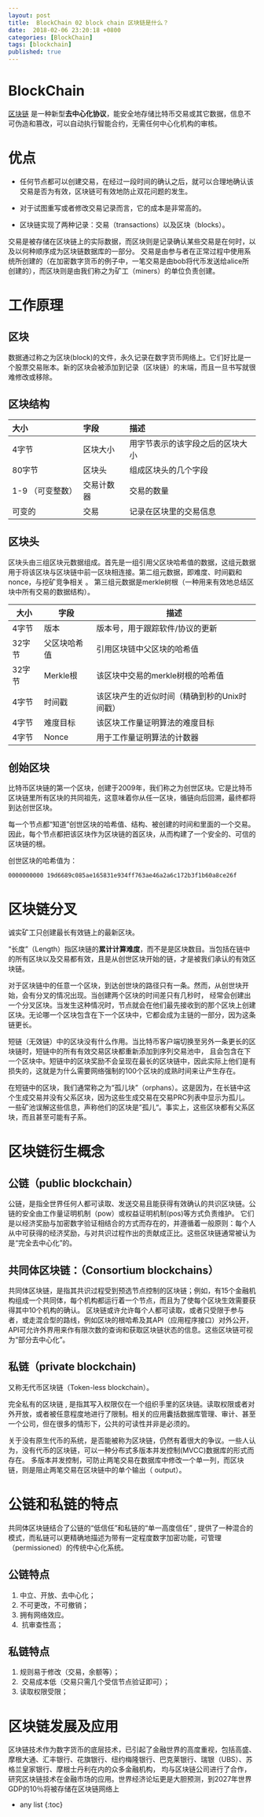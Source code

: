 ```yaml
---
layout: post
title:  BlockChain 02 block chain 区块链是什么？
date:  2018-02-06 23:20:18 +0800
categories: [BlockChain]
tags: [blockchain]
published: true
---
```



# BlockChain

[区块链](https://en.wikipedia.org/wiki/Blockchain) 是一种新型**去中心化协议**，能安全地存储比特币交易或其它数据，信息不可伪造和篡改，可以自动执行智能合约，无需任何中心化机构的审核。


# 优点

- 任何节点都可以创建交易，在经过一段时间的确认之后，就可以合理地确认该交易是否为有效，区块链可有效地防止双花问题的发生。

- 对于试图重写或者修改交易记录而言，它的成本是非常高的。

- 区块链实现了两种记录：交易（transactions）以及区块（blocks）。

交易是被存储在区块链上的实际数据，而区块则是记录确认某些交易是在何时，以及以何种顺序成为区块链数据库的一部分。
交易是由参与者在正常过程中使用系统所创建的（在加密数字货币的例子中，一笔交易是由bob将代币发送给alice所创建的），而区块则是由我们称之为矿工（miners）的单位负责创建。

# 工作原理

## 区块

数据通过称之为区块(block)的文件，永久记录在数字货币网络上。它们好比是一个股票交易账本。新的区块会被添加到记录（区块链）的末端，而且一旦书写就很难修改或移除。

## 区块结构

| 大小 | 字段  | 描述 |
|:----|:----|:----|
| 4字节 | 区块大小 | 用字节表示的该字段之后的区块大小 |
| 80字节 | 区块头 | 组成区块头的几个字段 |
| 1-9 （可变整数） | 交易计数器 | 交易的数量 |
| 可变的 | 交易 | 记录在区块里的交易信息 |

## 区块头

区块头由三组区块元数据组成。首先是一组引用父区块哈希值的数据，这组元数据用于将该区块与区块链中前一区块相连接。第二组元数据，即难度、时间戳和nonce，与挖矿竞争相关 。
第三组元数据是merkle树根（一种用来有效地总结区块中所有交易的数据结构）。

<table>
<thead>
<tr>
<th>大小</th>
<th>字段</th>
<th>描述</th>
</tr>
</thead>
<tbody>
<tr>
<td>4字节</td>
<td>版本</td>
<td>版本号，用于跟踪软件/协议的更新</td>
</tr>
<tr>
<td>32字节</td>
<td>父区块哈希值</td>
<td>引用区块链中父区块的哈希值</td>
</tr>
<tr>
<td>32字节</td>
<td>Merkle根</td>
<td>该区块中交易的merkle树根的哈希值</td>
</tr>
<tr>
<td>4字节</td>
<td>时间戳</td>
<td>该区块产生的近似时间（精确到秒的Unix时间戳）</td>
</tr>
<tr>
<td>4字节</td>
<td>难度目标</td>
<td>该区块工作量证明算法的难度目标</td>
</tr>
<tr>
<td>4字节</td>
<td>Nonce</td>
<td>用于工作量证明算法的计数器</td>
</tr>
</tbody>
</table>

## 创始区块

比特币区块链的第一个区块，创建于2009年，我们称之为创世区块。它是比特币区块链里所有区块的共同祖先，这意味着你从任一区块，循链向后回溯，最终都将到达创世区块。

每一个节点都“知道”创世区块的哈希值、结构、被创建的时间和里面的一个交易。因此，每个节点都把该区块作为区块链的首区块，从而构建了一个安全的、可信的区块链的根。

创世区块的哈希值为：

```
0000000000 19d6689c085ae165831e934ff763ae46a2a6c172b3f1b60a8ce26f
```

# 区块链分叉

诚实矿工只创建最长有效链上的最新区块。

“长度”（Length）指区块链的**累计计算难度**，而不是是区块数目。当包括在链中的所有区块以及交易都有效，且是从创世区块开始的链，才是被我们承认的有效区块链。

对于区块链中的任意一个区块，到达创世块的路径只有一条。然而，从创世块开始，会有分叉的情况出现。当创建两个区块的时间差只有几秒时，
经常会创建出一个分叉区块。当发生这种情况时，节点就会在他们最先接收到的那个区块上创建区块。无论哪一个区块包含在下一个区块中，它都会成为主链的一部分，因为这条链更长。

短链（无效链）中的区块没有什么作用。当比特币客户端切换至另外一条更长的区块链时，短链中的所有有效交易区块都重新添加到序列交易池中，
且会包含在下一个区块中。短链中的区块奖励不会呈现在最长的区块链中，因此实际上他们是有损失的，这就是为什么需要网络强制的100个区块的成熟时间来让产生存在。

在短链中的区块，我们通常称之为“孤儿块”（orphans）。这是因为，在长链中这个生成交易并没有父系区块，因为这些生成交易在交易PRC列表中显示为孤儿。
一些矿池误解这些信息，声称他们的区块是”孤儿“。事实上，这些区块都有父系区块，而且甚至可能有子系。

# 区块链衍生概念

## 公链（public blockchain）

公链，是指全世界任何人都可读取、发送交易且能获得有效确认的共识区块链。公链的安全由工作量证明机制（pow）或权益证明机制(pos)等方式负责维护。
它们是以经济奖励与加密数字验证相结合的方式而存在的，并遵循着一般原则：每个人从中可获得的经济奖励，与对共识过程作出的贡献成正比。这些区块链通常被认为是“完全去中心化”的。

## 共同体区块链：（Consortium blockchains）

共同体区块链，是指其共识过程受到预选节点控制的区块链；例如，有15个金融机构组成一个共同体，每个机构都运行着一个节点，而且为了使每个区块生效需要获得其中10个机构的确认。
区块链或许允许每个人都可读取，或者只受限于参与者，或走混合型的路线，例如区块的根哈希及其API（应用程序接口）对外公开，API可允许外界用来作有限次数的查询和获取区块链状态的信息。这些区块链可视为“部分去中心化”。

## 私链（private blockchain)

又称无代币区块链（Token-less blockchain）。

完全私有的区块链 , 是指其写入权限仅在一个组织手里的区块链。读取权限或者对外开放，或者被任意程度地进行了限制。相关的应用囊括数据库管理、审计、甚至一个公司，但在很多的情形下，公共的可读性并非是必须的。

关于没有原生代币的系统，是否能被称为区块链，仍然有着很大的争议。一些人认为，没有代币的区块链，可以一种分布式多版本并发控制(MVCC)数据库的形式而存在。
多版本并发控制，可防止两笔交易在数据库中修改一个单一列，而区块链，则是阻止两笔交易在区块链中的单个输出（ output）。

# 公链和私链的特点

共同体区块链结合了公链的“低信任”和私链的“单一高度信任” , 提供了一种混合的模式，而私链可以更精确地描述为带有一定程度数字加密功能，可管理（permissioned）的传统中心化系统。

## 公链特点

<ol>
<li>中立、开放、去中心化；</li>
<li>不可更改，不可撤销；</li>
<li>拥有网络效应。</li>
<li>&nbsp;抗审查性高；</li>
</ol>

## 私链特点

<ol>
<li>规则易于修改（交易，余额等）；</li>
<li>&nbsp;交易成本低（交易只需几个受信节点验证即可）；</li>
<li>读取权限受限；</li>
</ol>

# 区块链发展及应用

区块链技术作为数字货币的底层技术，已引起了金融世界的高度重视，包括高盛、摩根大通、汇丰银行、花旗银行、纽约梅隆银行、巴克莱银行、瑞银（UBS）、苏格兰皇家银行、摩根士丹利在内的众多金融机构，
均与区块链公司进行了合作，研究区块链技术在金融市场的应用。世界经济论坛更是大胆预测，到2027年世界GDP的10％将被存储在区块链网络上







* any list
{:toc}